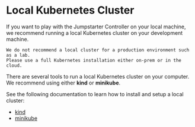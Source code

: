 # Local Kubernetes Cluster

If you want to play with the Jumpstarter Controller on your local machine,
we recommend running a local Kubernetes cluster on your development machine.

```{warning}
We do not recommend a local cluster for a production environment such as a lab.
Please use a full Kubernetes installation either on-prem or in the cloud.
```

There are several tools to run a local Kubernetes cluster on your computer. 
We recommend using either **kind** or **minikube**.

See the following documentation to learn how to install and setup a local cluster:
- [kind](https://kind.sigs.k8s.io/docs/user/quick-start/)
- [minikube](https://minikube.sigs.k8s.io/docs/start)